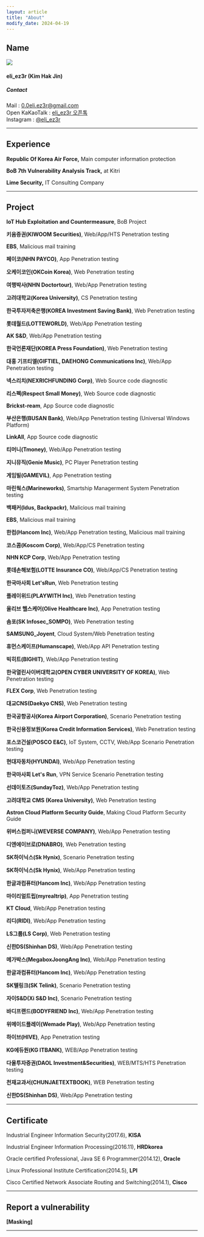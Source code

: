 ```yaml
---
layout: article
title: "About"
modify_date: 2024-04-19
---
```


## Name

<div class="item">
  <div class="item__image">
    <img class="image image--md" src="https://eliez3r.synology.me/assets/profile/me_2021.jpeg"/>
  </div>
  <div class="item__content">
    <div class="item__header">
      <h4>eli_ez3r (Kim Hak Jin)</h4>
        <h5>Contact</h5>
      <i class="fas fa-envelope"></i> Mail : <a href="mailto:0.0eli.ez3r@gmail.com" target=_blank>0.0eli.ez3r@gmail.com</a><br>
      <i class="fas fa-comments"></i> Open KaKaoTalk : <a href="https://open.kakao.com/o/sVU369mb" target=_blank>eli_ez3r 오픈톡</a><br>
      <i class="fab fa-instagram"></i> Instagram : <a href="https://www.instagram.com/eli_ez3r" target=_blank>@eli_ez3r</a><br>
      </div>
    </div>
</div>

-----

## Experience

**Republic Of Korea Air Force,** Main computer information protection

**BoB 7th Vulnerability Analysis Track,** at Kitri

**Lime Security,** IT Consulting Company

------

## Project

**IoT Hub Exploitation and Countermeasure**, BoB Project

**키움증권(KIWOOM Securities)**, Web/App/HTS Penetration testing

**EBS**, Malicious mail training

**페이코(NHN PAYCO)**, App Penetration testing

**오케이코인(OKCoin Korea)**, Web Penetration testing

**여행박사(NHN Doctortour)**, Web/App Penetration testing

**고려대학교(Korea University)**, CS Penetration testing

**한국투자저축은행(KOREA Investment Saving Bank)**, Web Penetration testing

**롯데월드(LOTTEWORLD)**, Web/App Penetration testing

**AK S&D**, Web/App Penetration testing

**한국언론재단(KOREA Press Foundation)**, Web Penetration testing

**대홍 기프티엘(GIFTIEL, DAEHONG Communications Inc)**, Web/App Penetration testing

**넥스리치(NEXRICHFUNDING Corp)**, Web Source code diagnostic

**리스펙(Respect Small Money)**, Web Source code diagnostic

**Brickst-ream**, App Source code diagnostic

**부산은행(BUSAN Bank)**, Web/App Penetration testing (Universal Windows Platform)

**LinkAll**, App Source code diagnostic

**티머니(Tmoney)**, Web/App Penetration testing

**지니뮤직(Genie Music)**, PC Player Penetration testing

**게임빌(GAMEVIL)**, App Penetration testing

**마린웍스(Marineworks)**, Smartship Managerment System Penetration testing

**백패커(Idus, Backpackr)**, Malicious mail training

**EBS**, Malicious mail training

**한컴(Hancom Inc)**, Web/App Penetration testing, Malicious mail training

**코스콤(Koscom Corp)**, Web/App/CS Penetration testing

**NHN KCP Corp**, Web/App Penetration testing

**롯데손해보험(LOTTE Insurance CO)**, Web/App/CS Penetration testing

**한국마사회 Let'sRun**, Web Penetration testing

**플레이위드(PLAYWITH Inc)**, Web Penetration testing

**올리브 헬스케어(Olive Healthcare Inc)**, App Penetration testing

**솜포(SK Infosec_SOMPO)**,  Web Penetration testing

**SAMSUNG_Joyent**,  Cloud System/Web Penetration testing

**휴먼스케이프(Humanscape)**,  Web/App API Penetration testing

**빅히트(BIGHIT)**,  Web/App Penetration testing

**한국열린사이버대학교(OPEN CYBER UNIVERSITY OF KOREA)**,  Web Penetration testing

**FLEX Corp**,  Web Penetration testing

**대교CNS(Daekyo CNS)**,  Web Penetration testing

**한국공항공사(Korea Airport Corporation)**,  Scenario Penetration testing

**한국신용정보원(Korea Credit Information Services)**,  Web Penetration testing

**포스코건설(POSCO E&C)**,  IoT System, CCTV, Web/App Scenario Penetration testing

**현대자동차(HYUNDAI)**,  Web/App Penetration testing

**한국마사회 Let's Run**,  VPN Service Scenario Penetration testing

**선데이토즈(SundayToz)**,  Web/App Penetration testing

**고려대학교 CMS (Korea University)**,  Web Penetration testing

**Astron Cloud Platform Security Guide**,  Making Cloud Platform Security Guide

**위버스컴퍼니(WEVERSE COMPANY)**,  Web/App Penetration testing

**디엔에이브로(DNABRO)**,  Web Penetration testing

**SK하이닉스(Sk Hynix)**,  Scenario Penetration testing

**SK하이닉스(Sk Hynix)**, Web/App Penetration testing

**한글과컴퓨터(Hancom Inc)**, Web/App Penetration testing

**마이리얼트립(myrealtrip)**, App Penetration testing

**KT Cloud**, Web/App Penetration testing

**리디(RIDI)**, Web/App Penetration testing

**LS그룹(LS Corp)**, Web Penetration testing

**신한DS(Shinhan DS)**, Web/App Penetration testing

**메가박스(MegaboxJoongAng Inc)**, Web/App Penetration testing

**한글과컴퓨터(Hancom Inc)**, Web/App Penetration testing

**SK텔링크(SK Telink)**, Scenario Penetration testing

**자이S&D(Xi S&D Inc)**, Scenario Penetration testing

**바디프랜드(BODYFRIEND Inc)**, Web/App Penetration testing

**위메이드플레이(Wemade Play)**, Web/App Penetration testing

**하이브(HIVE)**, App Penetration testing

**KG에듀원(KG ITBANK)**, WEB/App Penetration testing

**다올투자증권(DAOL Investment&Securities)**, WEB/MTS/HTS Penetration testing

**천재교과서(CHUNJAETEXTBOOK)**, WEB Penetration testing

**신한DS(Shinhan DS)**, Web/App Penetration testing

------

## Certificate

Industrial Engineer Information Security(2017.6), **KISA**

Industrial Engineer Information Processing(2016.11), **HRDkorea**

Oracle certified Professional, Java SE 6 Programmer(2014.12), **Oracle**

Linux Professional Institute Certification(2014.5), **LPI**

Cisco Certified Network Associate Routing and Switching(2014.1), **Cisco**

-----

## Report a vulnerability

**[Masking]**

-----